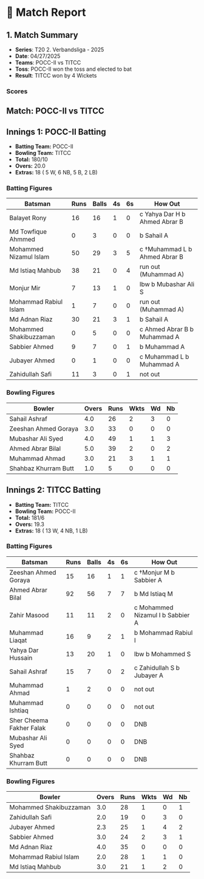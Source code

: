 # 🏏 Match Report

## 1. Match Summary

- **Series**: T20 2. Verbandsliga - 2025  
- **Date**: 04/27/2025  
- **Teams**: POCC-II vs TITCC  
- **Toss**: POCC-II won the toss and elected to bat  
- **Result**: TITCC won by 4 Wickets  

### Scores
## Match: POCC-II vs TITCC

## Innings 1: POCC-II Batting

- **Batting Team:** POCC-II
- **Bowling Team:** TITCC
- **Total:** 180/10
- **Overs:** 20.0
- **Extras:** 18 ( 5 W, 6 NB, 5 B, 2 LB)

### Batting Figures

| Batsman | Runs | Balls | 4s | 6s | How Out |
|---------|------|-------|----|----|---------|
| Balayet Rony | 16 | 16 | 1 | 0 | c Yahya Dar H b Ahmed Abrar B |
| Md Towfique Ahmmed | 0 | 3 | 0 | 0 | b Sahail A |
| Mohammed Nizamul Islam | 50 | 29 | 3 | 5 | c &#8224;Muhammad L b Ahmed Abrar B |
| Md Istiaq Mahbub | 38 | 21 | 0 | 4 | run out (Muhammad A)  |
| Monjur Mir | 7 | 13 | 1 | 0 | lbw b Mubashar Ali S |
| Mohammad Rabiul Islam | 1 | 7 | 0 | 0 | run out (Muhammad A)  |
| Md Adnan Riaz | 30 | 21 | 3 | 1 | b Sahail A |
| Mohammed Shakibuzzaman | 0 | 5 | 0 | 0 | c Ahmed Abrar B b Muhammad A |
| Sabbier Ahmed | 9 | 7 | 0 | 1 | b Muhammad A |
| Jubayer Ahmed | 0 | 1 | 0 | 0 | c Muhammad L b Muhammad A |
| Zahidullah Safi | 11 | 3 | 0 | 1 | not out |

### Bowling Figures

| Bowler | Overs | Runs | Wkts | Wd | Nb |
|--------|-------|------|------|----|----|
| Sahail Ashraf | 4.0 | 26 | 2 | 3 | 0 |
| Zeeshan Ahmed Goraya | 3.0 | 33 | 0 | 0 | 0 |
| Mubashar Ali Syed | 4.0 | 49 | 1 | 1 | 3 |
| Ahmed Abrar Bilal | 5.0 | 39 | 2 | 0 | 2 |
| Muhammad Ahmad | 3.0 | 21 | 3 | 1 | 1 |
| Shahbaz Khurram Butt | 1.0 | 5 | 0 | 0 | 0 |

## Innings 2: TITCC Batting

- **Batting Team:** TITCC
- **Bowling Team:** POCC-II
- **Total:** 181/6
- **Overs:** 19.3
- **Extras:** 18 ( 13 W, 4 NB, 1 LB)

### Batting Figures

| Batsman | Runs | Balls | 4s | 6s | How Out |
|---------|------|-------|----|----|---------|
| Zeeshan Ahmed Goraya | 15 | 16 | 1 | 1 | c &#8224;Monjur M b Sabbier A |
| Ahmed Abrar Bilal | 92 | 56 | 7 | 7 | b Md Istiaq M |
| Zahir Masood | 11 | 11 | 2 | 0 | c Mohammed Nizamul I b Sabbier A |
| Muhammad Liaqat | 16 | 9 | 2 | 1 | b Mohammad Rabiul I |
| Yahya Dar Hussain | 13 | 20 | 1 | 0 | lbw b Mohammed S |
| Sahail Ashraf | 15 | 7 | 0 | 2 | c Zahidullah S b Jubayer A |
| Muhammad Ahmad | 1 | 2 | 0 | 0 | not out |
| Muhammad Ishtiaq | 0 | 0 | 0 | 0 | not out |
| Sher Cheema Fakher Falak | 0 | 0 | 0 | 0 | DNB |
| Mubashar Ali Syed | 0 | 0 | 0 | 0 | DNB |
| Shahbaz Khurram Butt | 0 | 0 | 0 | 0 | DNB |

### Bowling Figures

| Bowler | Overs | Runs | Wkts | Wd | Nb |
|--------|-------|------|------|----|----|
| Mohammed Shakibuzzaman | 3.0 | 28 | 1 | 0 | 1 |
| Zahidullah Safi | 2.0 | 19 | 0 | 3 | 0 |
| Jubayer Ahmed | 2.3 | 25 | 1 | 4 | 2 |
| Sabbier Ahmed | 3.0 | 24 | 2 | 3 | 1 |
| Md Adnan Riaz | 4.0 | 35 | 0 | 0 | 0 |
| Mohammad Rabiul Islam | 2.0 | 28 | 1 | 1 | 0 |
| Md Istiaq Mahbub | 3.0 | 21 | 1 | 2 | 0 |
